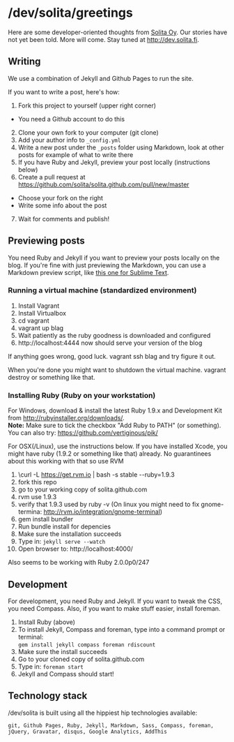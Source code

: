 # /dev/solita/greetings

Here are some developer-oriented thoughts from [Solita Oy](http://www.solita.fi/). Our stories have not yet been told. More will come. Stay tuned at <http://dev.solita.fi>.

## Writing

We use a combination of Jekyll and Github Pages to run the site.

If you want to write a post, here's how:

1. Fork this project to yourself (upper right corner)
  - You need a Github account to do this
2. Clone your own fork to your computer (git clone)
3. Add your author info to `_config.yml`
4. Write a new post under the `_posts` folder using Markdown, look at other posts for example of what to write there
5. If you have Ruby and Jekyll, preview your post locally (instructions below)
6. Create a pull request at https://github.com/solita/solita.github.com/pull/new/master
  - Choose your fork on the right
  - Write some info about the post
7. Wait for comments and publish!


## Previewing posts

You need Ruby and Jekyll if you want to preview your posts locally on the blog. If you're fine with just previewing the Markdown, you can use a Markdown preview script, like [this one for Sublime Text](https://github.com/revolunet/sublimetext-markdown-preview).


### Running a virtual machine (standardized environment)

1. Install Vagrant
2. Install Virtualbox
3. cd vagrant
4. vagrant up blag
5. Wait patiently as the ruby goodness is downloaded and configured
6. http://localhost:4444 now should serve your version of the blog 

If anything goes wrong, good luck. vagrant ssh blag and try figure it out.

When you're done you might want to shutdown the virtual machine. vagrant destroy or something like that.


### Installing Ruby (Ruby on your workstation)

For Windows, download & install the latest Ruby 1.9.x and Development Kit from http://rubyinstaller.org/downloads/.  
**Note:** Make sure to tick the checkbox "Add Ruby to PATH" (or something). You can also try: https://github.com/vertiginous/pik/

For OSX(/Linux), use the instructions below. If you have installed Xcode, you might have ruby (1.9.2 or something like that) already. No guarantinees about this working with that so use RVM

1. \curl -L https://get.rvm.io | bash -s stable --ruby=1.9.3
2. fork this repo
3. go to your working copy of solita.github.com
4. rvm use 1.9.3
5. verify that 1.9.3 used by ruby -v
(On linux you might need to fix gnome-termina: http://rvm.io/integration/gnome-terminal)
6. gem install bundler
7. Run bundle install for depencies
8. Make sure the installation succeeds
9. Type in: `jekyll serve --watch`
10. Open browser to: http://localhost:4000/

Also seems to be working with Ruby 2.0.0p0/247 

## Development

For development, you need Ruby and Jekyll. If you want to tweak the CSS, you need Compass. Also, if you want to make stuff easier, install foreman.

1. Install Ruby (above)
2. To install Jekyll, Compass and foreman, type into a command prompt or terminal:  
`gem install jekyll compass foreman rdiscount`
3. Make sure the install succeeds
4. Go to your cloned copy of solita.github.com
5. Type in: `foreman start`
6. Jekyll and Compass should start!

## Technology stack

/dev/solita is built using all the hippiest hip technologies available:

    git, Github Pages, Ruby, Jekyll, Markdown, Sass, Compass, foreman, jQuery, Gravatar, disqus, Google Analytics, AddThis
